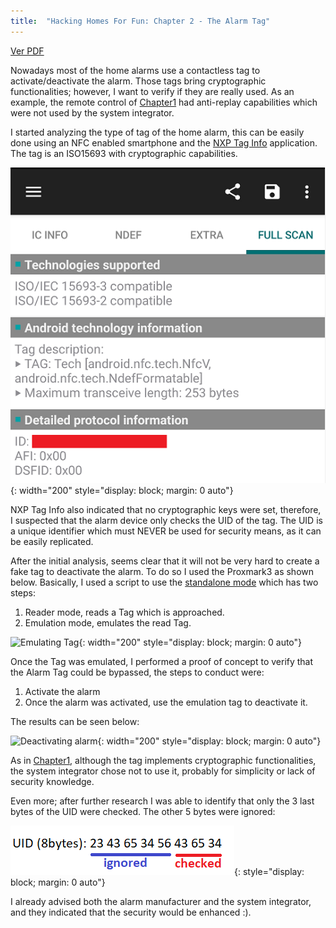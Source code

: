 ```yaml
---
title:  "Hacking Homes For Fun: Chapter 2 - The Alarm Tag"
---
```


<a href="/assets/pdfs/Tema1.pdf" target="_blank">Ver PDF</a>


Nowadays most of the home alarms use a contactless tag to activate/deactivate the alarm. Those tags bring cryptographic functionalities; however, I want to verify if they are really used. As an example, the remote control of [Chapter1](/hacking-homes-for-fun-Chapter1) had anti-replay capabilities which were not used by the system integrator.

I started analyzing the type of tag of the home alarm, this can be easily done using an NFC enabled smartphone and the [NXP Tag Info](https://play.google.com/store/apps/details?id=com.nxp.taginfolite) application. The tag is an ISO15693 with cryptographic capabilities. 

![TagInfo Image](/assets/images/20230106_TagInfo.png){: width="200" style="display: block; margin: 0 auto"}

NXP Tag Info also indicated that no cryptographic keys were set, therefore, I suspected that the alarm device only checks the UID of the tag. The UID  is a unique identifier which must NEVER be used for security means, as it can be easily replicated.

After the initial analysis, seems clear that it will not be very hard to create a fake tag to deactivate the alarm. To do so I used the Proxmark3 as shown below. Basically, I used a script to use the [standalone mode](https://github.com/RfidResearchGroup/proxmark3/wiki/Standalone-mode) which has two steps:

1. Reader mode, reads a Tag which is approached.
2. Emulation mode, emulates the read Tag.

![Emulating Tag](/assets/images/20230106_122034.gif){: width="200" style="display: block; margin: 0 auto"}

Once the Tag was emulated, I performed a proof of concept to verify that the Alarm Tag could be bypassed, the steps to conduct were:

1. Activate the alarm
2. Once the alarm was activated, use the emulation tag to deactivate it.

The results can be seen below:

![Deactivating alarm](/assets/images/20230106_122254.gif){: width="200" style="display: block; margin: 0 auto"}

As in [Chapter1](hacking-homes-for-fun-Chapter1), although the tag implements cryptographic functionalities, the system integrator chose not to use it, probably for simplicity or lack of security knowledge. 

Even more; after further research I was able to identify that only the 3 last bytes of the UID were checked. The other 5 bytes were ignored:

![Emulating Tag](/assets/images/20230106_UID.png){: style="display: block; margin: 0 auto"}

I already advised both the alarm manufacturer and the system integrator, and they indicated that the security would be enhanced :).
